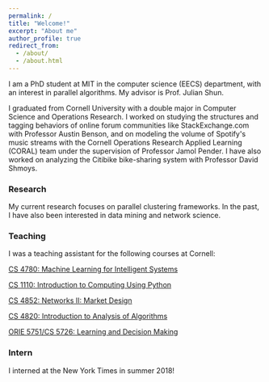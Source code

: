 ```yaml
---
permalink: /
title: "Welcome!"
excerpt: "About me"
author_profile: true
redirect_from:
  - /about/
  - /about.html
---
```


I am a PhD student at MIT in the computer science (EECS) department, with an interest in parallel algorithms. My advisor is Prof. Julian Shun.

I graduated from Cornell University with a double major in Computer Science and Operations Research. I worked on studying the structures and tagging behaviors of online forum communities like StackExchange.com with Professor Austin Benson, and on modeling the volume of Spotify's music streams with the Cornell Operations Research Applied Learning (CORAL) team under the supervision of Professor Jamol Pender. I have also worked on analyzing the Citibike bike-sharing system with Professor David Shmoys.

### Research
My current research focuses on parallel clustering frameworks. In the past, I have also been interested in data mining and network science.


### Teaching

I was a teaching assistant for the following courses at Cornell:

[CS 4780: Machine Learning for Intelligent Systems](http://www.cs.cornell.edu/courses/cs4780/2018sp/)

[CS 1110: Introduction to Computing Using Python](https://www.cs.cornell.edu/courses/cs1110/2017fa/) 

[CS 4852: Networks II: Market Design](https://courses.cit.cornell.edu/info4220/)

[CS 4820: Introduction to Analysis of Algorithms](http://www.cs.cornell.edu/courses/cs4820/2018fa/) 

[ORIE 5751/CS 5726: Learning and Decision Making](http://www.nathankallus.com/5751S18/)

### Intern

I interned at the New York Times in summer 2018!


<!-- Head to the Blog section to check out posts I’ve written.
Or go to About for a detailed profile.

Interests
======
... -->

